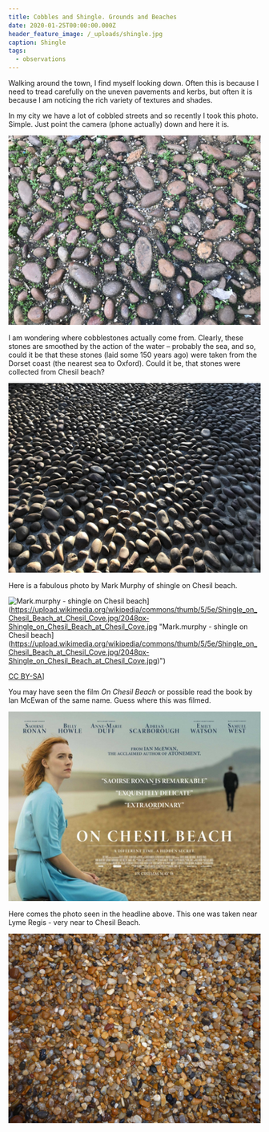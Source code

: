 ```yaml
---
title: Cobbles and Shingle. Grounds and Beaches
date: 2020-01-25T00:00:00.000Z
header_feature_image: /_uploads/shingle.jpg
caption: Shingle
tags:
  - observations
---
```


Walking around the town, I find myself looking down. Often this is because I need to tread carefully on the uneven pavements and kerbs, but often it is because I am noticing the rich variety of textures and shades.

In my city we have a lot of cobbled streets and so recently I took this photo. Simple. Just point the camera (phone actually) down and here it is.

![Cobble stones in Oxford](/uploads/cobbles.jpg "Cobble stones in Oxford")

I am wondering where cobblestones actually come from. Clearly, these stones are smoothed by the action of the water – probably the sea, and so, could it be that these stones (laid some 150 years ago) were taken from the Dorset coast (the nearest sea to Oxford). Could it be, that stones were collected from Chesil beach?

![Cobble stones in Radcliffe Square, Oxford](/uploads/radcliffcobbles.jpg "Cobble stones in Radcliffe Square, Oxford")

Here is a fabulous photo by Mark Murphy of shingle on Chesil beach.

![Mark.murphy - shingle on Chesil beach](https://upload.wikimedia.org/wikipedia/commons/thumb/5/5e/Shingle_on_Chesil_Beach_at_Chesil_Cove.jpg/2048px-Shingle_on_Chesil_Beach_at_Chesil_Cove.jpg)](https://upload.wikimedia.org/wikipedia/commons/thumb/5/5e/Shingle_on_Chesil_Beach_at_Chesil_Cove.jpg/2048px-Shingle_on_Chesil_Beach_at_Chesil_Cove.jpg "Mark.murphy - shingle on Chesil beach](https://upload.wikimedia.org/wikipedia/commons/thumb/5/5e/Shingle_on_Chesil_Beach_at_Chesil_Cove.jpg/2048px-Shingle_on_Chesil_Beach_at_Chesil_Cove.jpg)")

<a href="http://creativecommons.org/licenses/by-sa/3.0/">CC BY-SA</a>]

You may have seen the film _On Chesil Beach_ or possible read the book by  Ian McEwan of the same name. Guess where this was filmed.

![Poster of the film with Saoirse Ronan](/uploads/On-Chesil-Beach-Banner-Poster.jpg "Poster of the film with Saoirse Ronan")


Here comes the photo seen in the headline above. This one was taken near Lyme Regis - very near to Chesil Beach.

![wet shingle](/uploads/wetshinglefromlyme.jpg "wet shingle")
